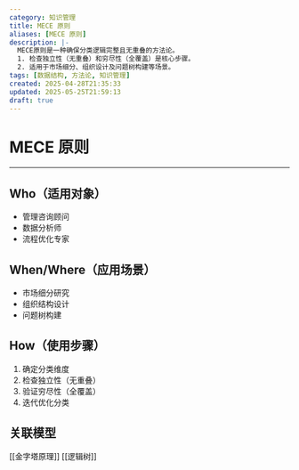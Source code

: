 ```yaml
---
category: 知识管理
title: MECE 原则
aliases: [MECE 原则]
description: |-
  MECE原则是一种确保分类逻辑完整且无重叠的方法论。
  1. 检查独立性（无重叠）和穷尽性（全覆盖）是核心步骤。
  2. 适用于市场细分、组织设计及问题树构建等场景。
tags: [数据结构, 方法论, 知识管理]
created: 2025-04-28T21:35:33
updated: 2025-05-25T21:59:13
draft: true
---
```


# MECE 原则

---

## Who（适用对象）
- 管理咨询顾问
- 数据分析师
- 流程优化专家

## When/Where（应用场景）
- 市场细分研究
- 组织结构设计
- 问题树构建

## How（使用步骤）
1. 确定分类维度
2. 检查独立性（无重叠）
3. 验证穷尽性（全覆盖）
4. 迭代优化分类

## 关联模型
[[金字塔原理]] [[逻辑树]]
